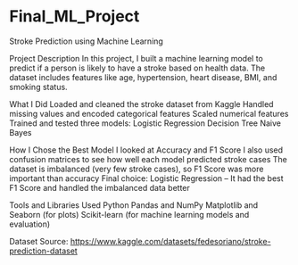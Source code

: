# Final_ML_Project
Stroke Prediction using Machine Learning

Project Description
In this project, I built a machine learning model to predict if a person is likely to have a stroke based on health data. The dataset includes features like age, hypertension, heart disease, BMI, and smoking status.

What I Did
Loaded and cleaned the stroke dataset from Kaggle
Handled missing values and encoded categorical features
Scaled numerical features
Trained and tested three models:
Logistic Regression
Decision Tree
Naive Bayes 

How I Chose the Best Model
I looked at Accuracy and F1 Score
I also used confusion matrices to see how well each model predicted stroke cases
The dataset is imbalanced (very few stroke cases), so F1 Score was more important than accuracy
Final choice: Logistic Regression – It had the best F1 Score and handled the imbalanced data better

Tools and Libraries Used
Python
Pandas and NumPy
Matplotlib and Seaborn (for plots)
Scikit-learn (for machine learning models and evaluation)

Dataset
Source: https://www.kaggle.com/datasets/fedesoriano/stroke-prediction-dataset
